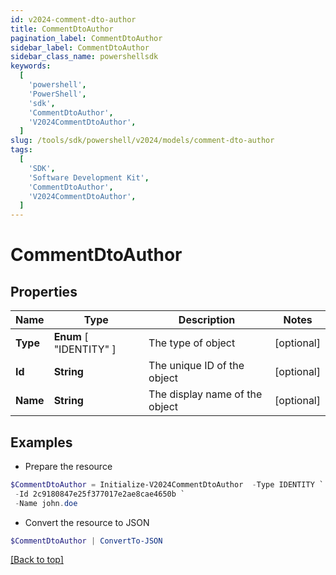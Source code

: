 ```yaml
---
id: v2024-comment-dto-author
title: CommentDtoAuthor
pagination_label: CommentDtoAuthor
sidebar_label: CommentDtoAuthor
sidebar_class_name: powershellsdk
keywords:
  [
    'powershell',
    'PowerShell',
    'sdk',
    'CommentDtoAuthor',
    'V2024CommentDtoAuthor',
  ]
slug: /tools/sdk/powershell/v2024/models/comment-dto-author
tags:
  [
    'SDK',
    'Software Development Kit',
    'CommentDtoAuthor',
    'V2024CommentDtoAuthor',
  ]
---
```


# CommentDtoAuthor

## Properties

| Name | Type | Description | Notes |
| --- | --- | --- | --- |
| **Type** | **Enum** [ "IDENTITY" ] | The type of object | [optional] |
| **Id** | **String** | The unique ID of the object | [optional] |
| **Name** | **String** | The display name of the object | [optional] |

## Examples

- Prepare the resource

```powershell
$CommentDtoAuthor = Initialize-V2024CommentDtoAuthor  -Type IDENTITY `
 -Id 2c9180847e25f377017e2ae8cae4650b `
 -Name john.doe
```

- Convert the resource to JSON

```powershell
$CommentDtoAuthor | ConvertTo-JSON
```

[[Back to top]](#)
